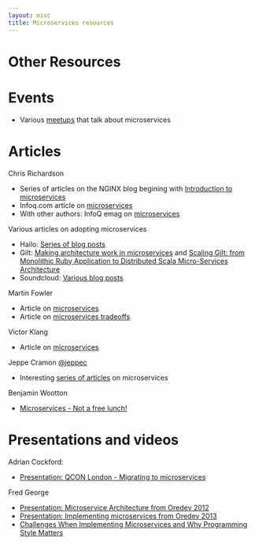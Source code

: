 ```yaml
---
layout: misc
title: Microservices resources
---
```


# Other Resources

# Events

* Various [meetups](http://www.meetup.com/find/?allMeetups=false&keywords=microservices) that talk about microservices

# Articles

Chris Richardson

* Series of articles on the NGINX blog begining with [Introduction to microservices](http://nginx.com/blog/introduction-to-microservices/)
* Infoq.com article on [microservices](http://www.infoq.com/articles/microservices-intro)
* With other authors: InfoQ emag on [microservices](http://www.infoq.com/minibooks/emag-microservices)

Various articles on adopting microservices

* Hailo: [Series of blog posts](https://sudo.hailoapp.com/services/2015/03/09/journey-into-a-microservice-world-part-1/)
* Gilt: [Making architecture work in microservices](http://tech.gilt.com/2014/11/14/making-architecture-work-in-microservice/) and [Scaling Gilt: from Monolithic Ruby Application to Distributed Scala Micro-Services Architecture](http://www.infoq.com/presentations/scale-gilt)
* Soundcloud: [Various blog posts](https://developers.soundcloud.com/blog/category/architecture)


Martin Fowler

* Article on [microservices](http://martinfowler.com/articles/microservices.html)
* Article on [microservices tradeoffs](http://martinfowler.com/articles/microservice-trade-offs.html)

Victor Klang

* Article on [microservices](http://klangism.tumblr.com/post/80087171446/microservices)

Jeppe Cramon ‏[@jeppec](https://twitter.com/jeppec)

* Interesting [series of articles](http://www.tigerteam.dk/category/soa/microservices/) on microservices

Benjamin Wootton

* [Microservices - Not a free lunch!](http://highscalability.com/blog/2014/4/8/microservices-not-a-free-lunch.html)

# Presentations and videos

Adrian Cockford:

* [Presentation: QCON London - Migrating to microservices](http://qconlondon.com/dl/qcon-london-2014/slides/AdrianCockcroft_MigratingToMicroservices.pdf)

Fred George

* [Presentation: Microservice Architecture from Oredev 2012](http://oredev.org/2012/sessions/microservice-architecture)
* [Presentation: Implementing microservices from Oredev 2013](http://oredev.org/2013/wed-fri-conference/implementing-microservice-architectures)
* [Challenges When Implementing Microservices and Why Programming Style Matters](http://www.infoq.com/news/2015/07/microservices-programming-style)
